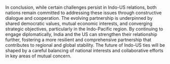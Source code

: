 In conclusion, while certain challenges persist in Indo-US relations, both nations remain committed to addressing these issues through constructive dialogue and cooperation. The evolving partnership is underpinned by shared democratic values, mutual economic interests, and converging strategic objectives, particularly in the Indo-Pacific region. By continuing to engage diplomatically, India and the US can strengthen their relationship further, fostering a more resilient and comprehensive partnership that contributes to regional and global stability. The future of Indo-US ties will be shaped by a careful balancing of national interests and collaborative efforts in key areas of mutual concern.